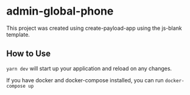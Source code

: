 # admin-global-phone

This project was created using create-payload-app using the js-blank template.

## How to Use

`yarn dev` will start up your application and reload on any changes.

If you have docker and docker-compose installed, you can run `docker-compose up`
